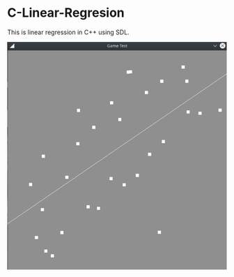 # C-Linear-Regresion
This is linear regression in C++ using SDL.

![Screenshot of program](https://github.com/MintMellowCat/C-Linear-Regresion/blob/main/Screenshot_20201202_170359.png?raw=true)

